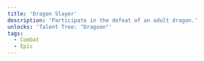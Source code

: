 ```yaml
---
title: 'Dragon Slayer'
description: 'Participate in the defeat of an adult dragon.'
unlocks: 'Talent Tree: "Dragoon"'
tags:
  - Combat
  - Epic
---
```

